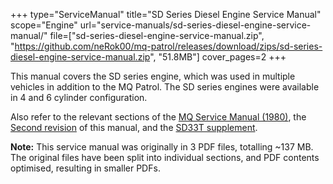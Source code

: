 +++
type="ServiceManual"
title="SD Series Diesel Engine Service Manual"
scope="Engine"
url="service-manuals/sd-series-diesel-engine-service-manual/"
file=["sd-series-diesel-engine-service-manual.zip", "https://github.com/neRok00/mq-patrol/releases/download/zips/sd-series-diesel-engine-service-manual.zip", "51.8MB"]
cover_pages=2
+++

This manual covers the SD series engine, which was used in multiple vehicles in addition to the MQ Patrol. The SD series engines were available in 4 and 6 cylinder configuration.

Also refer to the relevant sections of the [MQ Service Manual (1980)](/service-manuals/mq-service-manual-1980/), the [Second revision](/service-manuals/sd-series-diesel-engine-service-manual-second-revision/) of this manual, and the [SD33T supplement](/service-manuals/sd-series-diesel-engine-service-manual-sd33t-supplement/).

**Note:** This service manual was originally in 3 PDF files, totalling ~137 MB. The original files have been split into individual sections, and PDF contents optimised, resulting in smaller PDFs.
